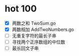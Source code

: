 # hot 100
- [X] 两数之和 TwoSum.go
- [X] 两数相加 AddTwoNumbers.go
- [ ] 无重复字符的最长子串
- [ ] 寻找两个正序数组的中位数
- [ ] 最长回文子串 
